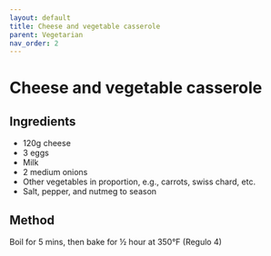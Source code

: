```yaml
---
layout: default
title: Cheese and vegetable casserole
parent: Vegetarian
nav_order: 2
---
```


# Cheese and vegetable casserole

## Ingredients

* 120g cheese
* 3 eggs
* Milk
* 2 medium onions
* Other vegetables in proportion, e.g., carrots, swiss chard, etc.
* Salt, pepper, and nutmeg to season

## Method

Boil for 5 mins, then bake for ½ hour at 350°F (Regulo 4)
